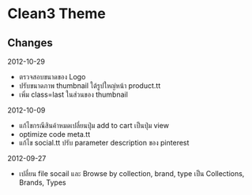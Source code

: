 Clean3 Theme
===========

Changes
-------------
2012-10-29
- ตรวจสอบขนาดของ Logo
- ปรับขนาดภาพ thumbnail ใต้รูปใหญ่หน้า product.tt
- เพิ่ม class=last ในส่วนของ thumbnail

2012-10-09
- แก้ไขกรณีสินค้าหมดเปลี่ยนปุ่ม add to cart เป็นปุ่ม view
- optimize code meta.tt
- แก้ไข social.tt ปรับ parameter description ของ pinterest

2012-09-27
- เปลี่ยน file socail และ  Browse by collection, brand, type เป็น Collections, Brands, Types